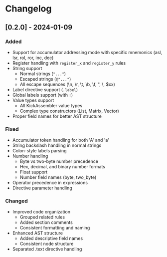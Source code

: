 # Changelog

## [0.2.0] - 2024-01-09

### Added
- Support for accumulator addressing mode with specific mnemonics (asl, lsr, rol, ror, inc, dec)
- Register handling with `register_x` and `register_y` rules
- String support
  - Normal strings (`"..."`)
  - Escaped strings (`@"..."`)
  - All escape sequences (\n, \r, \t, \b, \f, \", \\, \$xx)
- Label directive support (`.label`)
- Global labels support (with `!`)
- Value types support
  - All KickAssembler value types
  - Complex type constructors (List, Matrix, Vector)
- Proper field names for better AST structure

### Fixed
- Accumulator token handling for both 'A' and 'a'
- String backslash handling in normal strings
- Colon-style labels parsing
- Number handling
  - Byte vs two-byte number precedence
  - Hex, decimal, and binary number formats
  - Float support
  - Number field names (byte, two_byte)
- Operator precedence in expressions
- Directive parameter handling

### Changed
- Improved code organization
  - Grouped related rules
  - Added section comments
  - Consistent formatting and naming
- Enhanced AST structure
  - Added descriptive field names
  - Consistent node structure
- Separated .text directive handling
